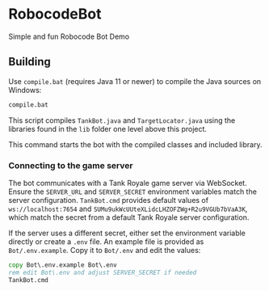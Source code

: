 # RobocodeBot
Simple and fun Robocode Bot Demo

## Building

Use `compile.bat` (requires Java 11 or newer) to compile the Java sources on Windows:

```bat
compile.bat
```

This script compiles `TankBot.java` and `TargetLocator.java` using the
libraries found in the `lib` folder one level above this project.


This command starts the bot with the compiled classes and included library.

### Connecting to the game server

The bot communicates with a Tank Royale game server via WebSocket. Ensure the
`SERVER_URL` and `SERVER_SECRET` environment variables match the server
configuration. `TankBot.cmd` provides default values of `ws://localhost:7654`
and `SUMu9ukWcUUteXLidcLHZOFZWg+R2u9VGUb7bVaA3K`, which match the secret from a
default Tank Royale server configuration.

If the server uses a different secret, either set the environment variable
directly or create a `.env` file. An example file is provided as `Bot/.env.example`.
Copy it to `Bot/.env` and edit the values:

```cmd
copy Bot\.env.example Bot\.env
rem edit Bot\.env and adjust SERVER_SECRET if needed
TankBot.cmd
```
